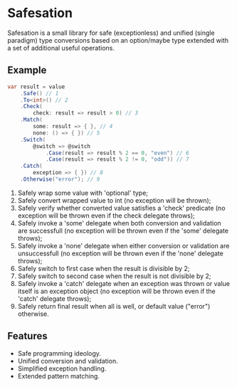 Safesation
=====

Safesation is a small library for safe (exceptionless) and unified (single paradigm) type conversions 
based on an option/maybe type extended with a set of additional useful operations.

## Example

```csharp
var result = value
    .Safe() // 1
    .To<int>() // 2
    .Check(
        check: result => result > 0) // 3
    .Match(
        some: result => { }, // 4
        none: () => { }) // 5
    .Switch(
        @switch => @switch
            .Case(result => result % 2 == 0, "even") // 6
            .Case(result => result % 2 != 0, "odd")) // 7
    .Catch(
        exception => { }) // 8
    .Otherwise("error"); // 9
```
1. Safely wrap some value with 'optional' type;
2. Safely convert wrapped value to int (no exception will be thrown);
3. Safely verify whether converted value satisfies a 'check' predicate (no exception will be thrown even if the check delegate throws);
4. Safely invoke a 'some' delegate when both conversion and validation are successfull (no exception will be thrown even if the 'some' delegate throws);
5. Safely invoke a 'none' delegate when either conversion or validation are unsuccessfull (no exception will be thrown even if the 'none' delegate throws);
6. Safely switch to first case when the result is divisible by 2;
7. Safely switch to second case when the result is not divisible by 2;
8. Safely invoke a 'catch' delegate when an exception was thrown or value itself is an exception object (no exception will be thrown even if the 'catch' delegate throws);
9. Safely return final result when all is well, or default value ("error") otherwise.

## Features

* Safe programming ideology.
* Unified conversion and validation.
* Simplified exception handling.
* Extended pattern matching.